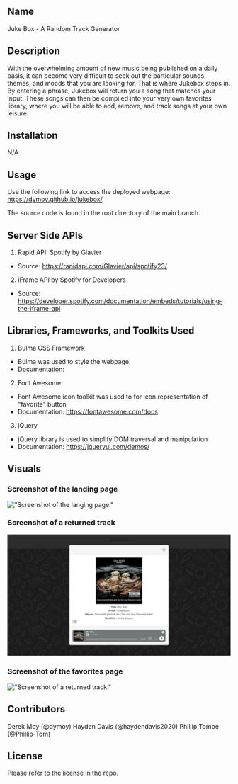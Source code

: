 ## Name 

Juke Box - A Random Track Generator 

## Description

With the overwhelming amount of new music being published on a daily basis, it can become very difficult to seek out the particular sounds, themes, and moods that you are looking for. That is where Jukebox steps in. By entering a phrase, Jukebox will return you a song that matches your input. These songs can then be compiled into your very own favorites library, where you will be able to add, remove, and track songs at your own leisure. 

## Installation 

N/A

## Usage 
Use the following link to access the deployed webpage: 
https://dymoy.github.io/jukebox/

The source code is found in the root directory of the main branch. 

## Server Side APIs 
1. Rapid API: Spotify by Glavier 
- Source: https://rapidapi.com/Glavier/api/spotify23/

2. iFrame API by Spotify for Developers 
- Source: https://developer.spotify.com/documentation/embeds/tutorials/using-the-iframe-api


## Libraries, Frameworks, and Toolkits Used

1. Bulma CSS Framework 
- Bulma was used to style the webpage. 
- Documentation: 

2. Font Awesome 
- Font Awesome icon toolkit was used to for icon representation of "favorite" button 
- Documentation: https://fontawesome.com/docs

3. jQuery
- jQuery library is used to simplify DOM traversal and manipulation
- Documentation: https://jqueryui.com/demos/


## Visuals 

### Screenshot of the landing page 

!["Screenshot of the langing page."](./Assets/images/Jukebox_Favorites_Page.png)

### Screenshot of a returned track 
!["Screenshot of a returned track."](./Assets/images/Returned_Track_Modal.png)

### Screenshot of the favorites page 
!["Screenshot of a returned track."](./Assets/images/Jukebox_Favorites_Page.png)


## Contributors 

Derek Moy (@dymoy)
Hayden Davis (@haydendavis2020)
Phillip Tombe (@Phillip-Tom)


## License 

Please refer to the license in the repo.